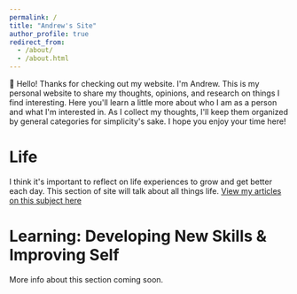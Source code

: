 ```yaml
---
permalink: /
title: "Andrew's Site"
author_profile: true
redirect_from: 
  - /about/
  - /about.html
---
```


👋 Hello! Thanks for checking out my website. I'm Andrew. This is my personal website to share my thoughts, opinions, and research on things I find interesting. Here you'll learn a little more about who I am as a person and what I'm interested in. As I collect my thoughts, I'll keep them organized by general categories for simplicity's sake. I hope you enjoy your time here!

Life
======
I think it's important to reflect on life experiences to grow and get better each day. This section of site will talk about all things life.
[View my articles on this subject here](https://palombo.life/main)

Learning: Developing New Skills & Improving Self
======
More info about this section coming soon.

[//]: # (Space: Cosmic Quandaries)

[//]: # (======)

[//]: # (More info about this section coming soon.)


[//]: # (Coding: Traversing Python, AI, and the Internet)

[//]: # (======)

[//]: # (More info about this section coming soon.)


[//]: # (Projects)

[//]: # (======)

[//]: # (More info about this section coming soon.)
